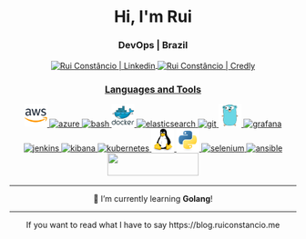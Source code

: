 <div align="center">
 <h1> Hi, I'm Rui</h1>
</div>


<div align="center">
<h3> DevOps | Brazil </h3>
</div>

<div align="center">
 <a href="https://www.linkedin.com/in/rui-miguel-andrade-const%C3%A2ncio-07a655101/" target="_blank">
   <img align="center" alt="Rui Constâncio | Linkedin " width="24px" src="http://www.prepare1.com/wp-content/uploads/2014/04/linkedin-logo-high-res-1254-1024x1024.jpg"
 </a>
  
 <a href="https://www.credly.com/users/rui-miguel-andrade-constancio/badges" target="_blank">
   <img align="center" alt="Rui Constâncio | Credly " width="24px" src="https://resources.credly.com/hs-fs/hubfs/Credly_Logo_Orange_10-Inch.png?width=390&height=195&name=Credly_Logo_Orange_10-Inch.png"
 </a>
</div>

<div align="center">
  <h3>Languages and Tools</h3>
         <a href="https://aws.amazon.com" target="_blank">
              <img src="https://raw.githubusercontent.com/devicons/devicon/master/icons/amazonwebservices/amazonwebservices-original-wordmark.svg" alt="aws" width="40" height="40"/>
         </a>
         <a href="https://azure.microsoft.com/en-in/" target="_blank">
              <img src="https://www.vectorlogo.zone/logos/microsoft_azure/microsoft_azure-icon.svg" alt="azure" width="40" height="40"/>
         </a>
         <a href="https://www.gnu.org/software/bash/" target="_blank">
              <img src="https://www.vectorlogo.zone/logos/gnu_bash/gnu_bash-icon.svg" alt="bash" width="40" height="40"/>
         </a>
         <a href="https://www.docker.com/" target="_blank">
              <img src="https://raw.githubusercontent.com/devicons/devicon/master/icons/docker/docker-original-wordmark.svg" alt="docker" width="40" height="40"/>
         </a>
         <a href="https://www.elastic.co" target="_blank">
              <img src="https://www.vectorlogo.zone/logos/elastic/elastic-icon.svg" alt="elasticsearch" width="40" height="40"/>
         </a>
         <a href="https://git-scm.com/" target="_blank">
              <img src="https://www.vectorlogo.zone/logos/git-scm/git-scm-icon.svg" alt="git" width="40" height="40"/>
         </a>
         <a href="https://golang.org" target="_blank">
              <img src="https://raw.githubusercontent.com/devicons/devicon/master/icons/go/go-original.svg" alt="go" width="40" height="40"/>
         </a>
         <a href="https://grafana.com" target="_blank">
              <img src="https://www.vectorlogo.zone/logos/grafana/grafana-icon.svg" alt="grafana" width="40" height="40"/>
         </a>
         <a href="https://www.jenkins.io" target="_blank">
              <img src="https://www.vectorlogo.zone/logos/jenkins/jenkins-icon.svg" alt="jenkins" width="40" height="40"/>
         </a>
         <a href="https://www.elastic.co/kibana" target="_blank">
              <img src="https://www.vectorlogo.zone/logos/elasticco_kibana/elasticco_kibana-icon.svg" alt="kibana" width="40" height="40"/>
         </a>
         <a href="https://kubernetes.io" target="_blank">
             <img src="https://www.vectorlogo.zone/logos/kubernetes/kubernetes-icon.svg" alt="kubernetes" width="40" height="40"/>
         </a>
         <a href="https://www.linux.org/" target="_blank">
             <img src="https://raw.githubusercontent.com/devicons/devicon/master/icons/linux/linux-original.svg" alt="linux" width="40" height="40"/>
         </a>
         <a href="https://www.python.org" target="_blank">
             <img src="https://raw.githubusercontent.com/devicons/devicon/master/icons/python/python-original.svg" alt="python" width="40" height="40"/>
         </a>
         <a href="https://www.selenium.dev" target="_blank">
             <img src="https://raw.githubusercontent.com/detain/svg-logos/780f25886640cef088af994181646db2f6b1a3f8/svg/selenium-logo.svg" alt="selenium" width="40" height="40"/>
         </a>
         <a href="https://www.ansible.com/" target="_blank">
             <img src="https://upload.wikimedia.org/wikipedia/commons/thumb/2/24/Ansible_logo.svg/384px-Ansible_logo.svg.png" alt="ansible" width="35" height="40"/>
         </a>
         <a href="https://www.terraform.io/" target="_blank">
             <img src="https://upload.wikimedia.org/wikipedia/commons/thumb/0/04/Terraform_Logo.svg/768px-Terraform_Logo.svg.png" width="160" height="40"/>
         </a>
    </h3>
</div>

  
-----
 
<div align="center">
 <p> 🌱 I’m currently learning <strong>Golang</strong>!</p>
</div>
 
-----
   
<div align="center">
 <p>If you want to read what I have to say https://blog.ruiconstancio.me</p>
</div>
  

